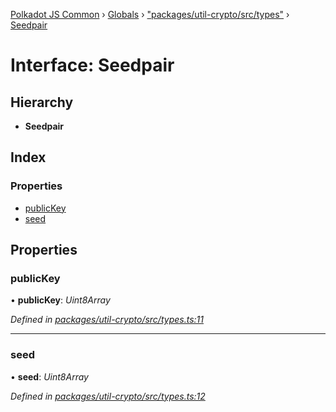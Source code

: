 [Polkadot JS Common](../README.md) › [Globals](../globals.md) › ["packages/util-crypto/src/types"](../modules/_packages_util_crypto_src_types_.md) › [Seedpair](_packages_util_crypto_src_types_.seedpair.md)

# Interface: Seedpair

## Hierarchy

* **Seedpair**

## Index

### Properties

* [publicKey](_packages_util_crypto_src_types_.seedpair.md#publickey)
* [seed](_packages_util_crypto_src_types_.seedpair.md#seed)

## Properties

###  publicKey

• **publicKey**: *Uint8Array*

*Defined in [packages/util-crypto/src/types.ts:11](https://github.com/polkadot-js/common/blob/91340577/packages/util-crypto/src/types.ts#L11)*

___

###  seed

• **seed**: *Uint8Array*

*Defined in [packages/util-crypto/src/types.ts:12](https://github.com/polkadot-js/common/blob/91340577/packages/util-crypto/src/types.ts#L12)*
